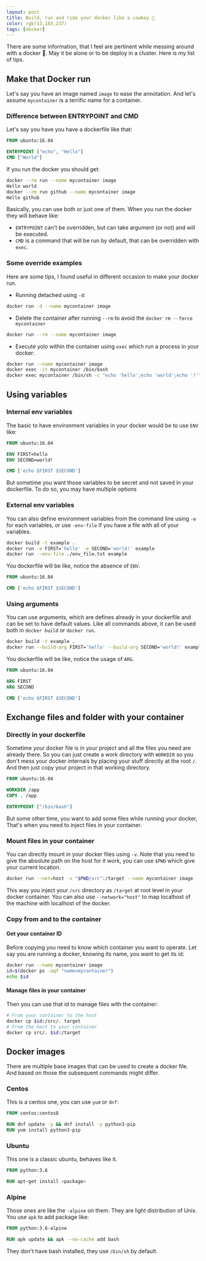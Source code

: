 ```yaml
---
layout: post
title: Build, run and ride your docker like a cowboy 🤠
color: rgb(13,183,237)
tags: [docker]
---
```


There are some information, that I feel are pertinent while messing around with a docker 🐳.
May it be alone or to be deploy in a cluster. Here is my list of tips.

## Make that Docker run

Let's say you have an image named `image` to ease the annotation. 
And let's assume `mycontainer` is a terrific name for a container.

### Difference between ENTRYPOINT and CMD

Let's say you have you have a dockerfile like that:

```dockerfile
FROM ubuntu:16.04

ENTRYPOINT ["echo", "Hello"]
CMD ["World"]
```

If you run the docker you should get:

```bash
docker --rm run --name mycontainer image
Hello world
docker --rm run github --name mycontainer image 
Hello github
```

Basically, you can use both or just one of them. When you run the docker they will behave like:
  - `ENTRYPOINT` can't be overridden, but can take argument (or not) and will be executed. 
  - `CMD` is a command that will be run by default, that can be overridden with `exec`.


### Some override examples

Here are some tips, I found useful in different occasion to make your docker run.

 - Running detached using `-d`:
 
```bash 
docker run -d --name mycontainer image
``` 
 - Delete the container after running `--rm` to avoid the `docker rm --force mycontainer`
 
 ```bash
 docker run --rm --name mycontainer image
 ```
 - Execute yolo within the container using `exec` which run a process in your docker:
 
 ```bash
 docker run --name mycontainer image
 docker exec -it mycontainer /bin/bash
 docker exec mycontainer /bin/sh -c "echo 'hello';echo 'world';echo '!'"
 ```


## Using variables

### Internal env variables

The basic to have environment variables in your docker would be to use `ENV` like:

```dockerfile
FROM ubuntu:16.04

ENV FIRST=hello
ENV SECOND=world!

CMD ['echo $FIRST $SECOND']
```

But sometime you want those variables to be secret and not saved in your dockerfile.
To do so, you may have multiple options


### External env variables

You can also define environment variables from the command line using `-e` for each variables, 
or use `-env-file` if you have a file with all of your variables.

```bash
docker build -t example .
docker run -e FIRST='hello' -e SECOND='world!' example
docker run --env-file ./env_file.txt example
```

You dockerfile will be like, notice the absence of `ENV`.

```dockerfile
FROM ubuntu:16.04

CMD ['echo $FIRST $SECOND']
```

### Using arguments

You can use arguments, which are defines already in your dockerfile and can be set to have default 
values. Like all commands above, it can be used both in `docker build` or `docker run`.

```bash
docker build -t example .
docker run --build-arg FIRST='hello' --build-arg SECOND='world!' example
```

You dockerfile will be like, notice the usage of `ARG`.

```dockerfile
FROM ubuntu:16.04

ARG FIRST
ARG SECOND

CMD ['echo $FIRST $SECOND']
```

## Exchange files and folder with your container
### Directly in your dockerfile

Sometime your docker file is in your project and all the files you need are already there.
So you can just create a work directory with `WORKDIR` so you don't mess your docker internals by placing your stuff directly 
at the root `/`. And then just copy your project in that working directory.

```dockerfile
FROM ubuntu:16.04

WORKDIR /app
COPY . /app

ENTRYPOINT ["/bin/bash"]
```

But some other time, you want to add some files while running your docker, 
That's when you need to inject files in your container.

### Mount files in your container

You can directly mount in your docker files using `-v`. 
Note that you need to give the absolute path on the host for it work, you can use `$PWD` which give your current location.

```bash
docker run --net=host -v "$PWD/src":/target --name mycontainer image
```

This way you inject your `/src` directory as `/target` at root level in your docker container. 
You can also use `--network="host"` to map localhost of the machine with localhost of the docker.

### Copy from and to the container
#### Get your container ID

Before copying you need to know which container you want to operate.
Let say you are running a docker, knowing its name, you want to get its id:

```bash
docker run --name mycontainer image 
id=$(docker ps -aqf "name=mycontainer")
echo $id
```

#### Manage files in your container

Then you can use that id to manage files with the container:

```bash
# From your container to the host
docker cp $id:/src/. target
# From the host to your container
docker cp src/. $id:/target
``` 

## Docker images

There are multiple base images that can be used to create a docker file.
And based on those the subsequent commands might differ.

### Centos

This is a centos one, you can use `yum` or `dnf`:

```dockerfile
FROM centos:centos8

RUN dnf update -y && dnf install -y python3-pip
RUN yum install python3-pip
```

### Ubuntu

This one is a classic ubuntu, behaves like it.

```dockerfile
FROM python:3.6

RUN apt-get install <package>
```

### Alpine

Those ones are like the `-alpine` on them. They are light distribution of Unix.
You use `apk` to add package like:

```dockerfile
FROM python:3.6-alpine

RUN apk update && apk --no-cache add bash
```

They don't have bash installed, they use `/bin/sh` by default.
